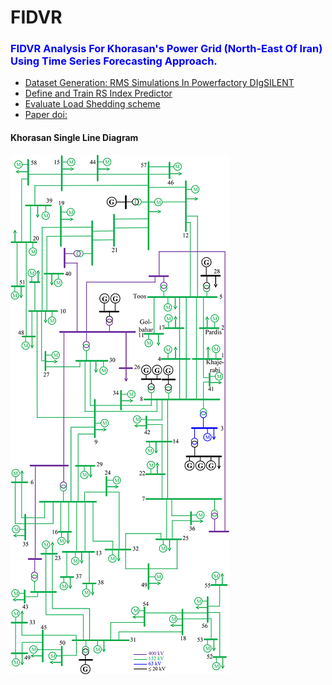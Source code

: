 # FIDVR
### <font color=blue>FIDVR Analysis For Khorasan's Power Grid (North-East Of Iran) Using Time Series Forecasting Approach.</font>

- [Dataset Generation: RMS Simulations In Powerfactory DIgSILENT](https://github.com/mahmoudta74/FIDVR/blob/main/Dataset_Generation.py)
- [Define and Train RS Index Predictor](https://github.com/mahmoudta74/FIDVR/blob/main/Define%20and%20Train%20Model.ipynb)
- [Evaluate Load Shedding scheme](https://github.com/mahmoudta74/FIDVR/blob/main/Simulation%20and%20Results.ipynb)
-  [Paper doi:](10.1109/TPWRD.2023.3266265)

#### Khorasan Single Line Diagram
![](/Khorasan%202.png "Title: khorasan SLD")
